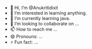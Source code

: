 - 👋 Hi, I’m @Anukritidixit
- 👀 I’m interested in learning anything.
- 
  🌱 I’m currently learning java.
- 💞️ I’m looking to collaborate on ...
- 📫 How to reach me ...
- 😄 Pronouns: ...
- ⚡ Fun fact: ...

<!---
Anukritidixit/Anukritidixit is a ✨ special ✨ repository because its `README.md` (this file) appears on your GitHub profile.
You can click the Preview link to take a look at your changes.
--->
